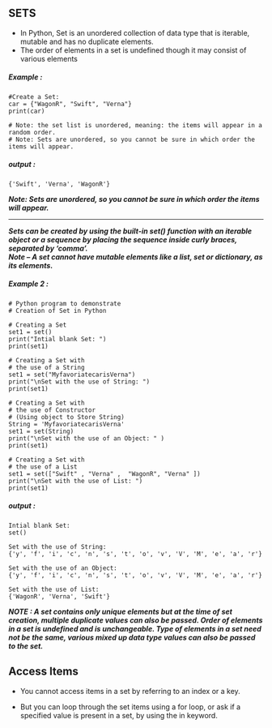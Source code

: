 ## SETS
 - In Python, Set is an unordered collection of data type that is iterable, mutable and has no duplicate elements.  
 - The order of elements in a set is undefined though it may consist of various elements
##### Example :
    #Create a Set:
    car = {"WagonR", "Swift", "Verna"}
    print(car)

    # Note: the set list is unordered, meaning: the items will appear in a random order.
    # Note: Sets are unordered, so you cannot be sure in which order the items will appear.
##### output :
    {'Swift', 'Verna', 'WagonR'}
***Note: Sets are unordered, so you cannot be sure in which order the items will appear.***

---
***Sets can be created by using the built-in set() function with an iterable object or a sequence by placing the sequence inside curly braces, separated by ‘comma’.***<br>
***Note – A set cannot have mutable elements like a list, set or dictionary, as its elements.***
##### Example 2 :
     
    # Python program to demonstrate  
    # Creation of Set in Python 
  
    # Creating a Set 
    set1 = set() 
    print("Intial blank Set: ") 
    print(set1) 
  
    # Creating a Set with  
    # the use of a String 
    set1 = set("MyfavoriatecarisVerna") 
    print("\nSet with the use of String: ") 
    print(set1) 
  
    # Creating a Set with 
    # the use of Constructor 
    # (Using object to Store String) 
    String = 'MyfavoriatecarisVerna'
    set1 = set(String) 
    print("\nSet with the use of an Object: " ) 
    print(set1) 
  
    # Creating a Set with 
    # the use of a List 
    set1 = set(["Swift" , "Verna" ,  "WagonR", "Verna" ]) 
    print("\nSet with the use of List: ") 
    print(set1) 
##### output : 
    Intial blank Set: 
    set()

    Set with the use of String: 
    {'y', 'f', 'i', 'c', 'n', 's', 't', 'o', 'v', 'V', 'M', 'e', 'a', 'r'}

    Set with the use of an Object: 
    {'y', 'f', 'i', 'c', 'n', 's', 't', 'o', 'v', 'V', 'M', 'e', 'a', 'r'}

    Set with the use of List: 
    {'WagonR', 'Verna', 'Swift'}
***NOTE : A set contains only unique elements but at the time of set creation, multiple duplicate values can also be passed. Order of elements in a set is undefined and is unchangeable. Type of elements in a set need not be the same, various mixed up data type values can also be passed to the set.***

## Access Items
 - You cannot access items in a set by referring to an index or a key.

 - But you can loop through the set items using a for loop, or ask if a specified value is present in a set, by using the in keyword.

